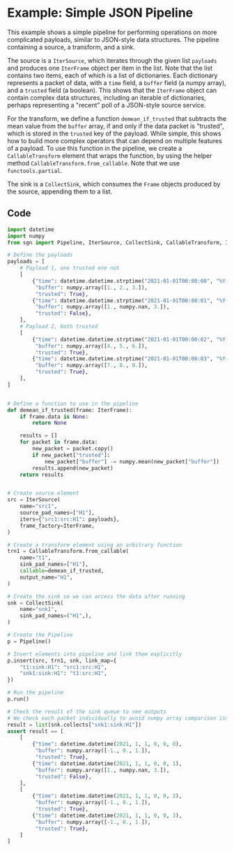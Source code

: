# Example: Simple JSON Pipeline

This example shows a simple pipeline for performing operations on more complicated payloads, similar to JSON-style
data structures. The pipeline containing a source, a transform, and a sink. 

The source is a `IterSource`, which iterates through the given list `payloads` and produces one `IterFrame` object
per item in the list. Note that the list contains two items, each of which is a list of dictionaries. Each dictionary
represents a packet of data, with a `time` field, a `buffer` field (a numpy array), and a `trusted` field (a boolean).
This shows that the `IterFrame` object can contain complex data structures, including an iterable of dictionaries, 
perhaps representing a "recent" poll of a JSON-style source service.

For the transform, we define a function `demean_if_trusted` that subtracts the mean value from the `buffer` array, if and 
only if the data packet is "trusted", which is stored in the `trusted` key of the payload. While simple, this shows
how to build more complex operators that can depend on multiple features of a payload. To use this function
in the pipeline, we create a `CallableTransform` element that wraps the function, by using the helper method
`CallableTransform.from_callable`. Note that we use `functools.partial`.

The sink is a `CollectSink`, which consumes the `Frame` objects produced by the source, appending them to a list.

## Code

```python
import datetime
import numpy
from sgn import Pipeline, IterSource, CollectSink, CallableTransform, IterFrame

# Define the payloads
payloads = [
    # Payload 1, one trusted one not
    [
        {"time": datetime.datetime.strptime("2021-01-01T00:00:00", "%Y-%m-%dT%H:%M:%S"),
         "buffer": numpy.array([1., 2., 3.]),
         "trusted": True},
        {"time": datetime.datetime.strptime("2021-01-01T00:00:01", "%Y-%m-%dT%H:%M:%S"),
         "buffer": numpy.array([1., numpy.nan, 3.]),
         "trusted": False},
    ],
    # Payload 2, both trusted
    [
        {"time": datetime.datetime.strptime("2021-01-01T00:00:02", "%Y-%m-%dT%H:%M:%S"),
         "buffer": numpy.array([4., 5., 6.]),
         "trusted": True},
        {"time": datetime.datetime.strptime("2021-01-01T00:00:03", "%Y-%m-%dT%H:%M:%S"),
         "buffer": numpy.array([7., 8., 9.]),
         "trusted": True},
    ],
]


# Define a function to use in the pipeline
def demean_if_trusted(frame: IterFrame):
    if frame.data is None:
        return None

    results = []
    for packet in frame.data:
        new_packet = packet.copy()
        if new_packet["trusted"]:
            new_packet["buffer"] -= numpy.mean(new_packet["buffer"])
        results.append(new_packet)
    return results


# Create source element
src = IterSource(
    name="src1",
    source_pad_names=["H1"],
    iters={"src1:src:H1": payloads},
    frame_factory=IterFrame,
)

# Create a transform element using an arbitrary function
trn1 = CallableTransform.from_callable(
    name="t1",
    sink_pad_names=["H1"],
    callable=demean_if_trusted,
    output_name="H1",
)

# Create the sink so we can access the data after running
snk = CollectSink(
    name="snk1",
    sink_pad_names=("H1",),
)

# Create the Pipeline
p = Pipeline()

# Insert elements into pipeline and link them explicitly
p.insert(src, trn1, snk, link_map={
    "t1:sink:H1": "src1:src:H1",
    "snk1:sink:H1": "t1:src:H1",
})

# Run the pipeline
p.run()

# Check the result of the sink queue to see outputs
# We check each packet individually to avoid numpy array comparison issues
result = list(snk.collects["snk1:sink:H1"])
assert result == [
    [
        {"time": datetime.datetime(2021, 1, 1, 0, 0, 0),
         "buffer": numpy.array([-1., 0., 1.]),
         "trusted": True},
        {"time": datetime.datetime(2021, 1, 1, 0, 0, 1),
         "buffer": numpy.array([1., numpy.nan, 3.]),
         "trusted": False},
    ],
    [
        {"time": datetime.datetime(2021, 1, 1, 0, 0, 2),
         "buffer": numpy.array([-1., 0., 1.]),
         "trusted": True},
        {"time": datetime.datetime(2021, 1, 1, 0, 0, 3),
         "buffer": numpy.array([-1., 0., 1.]),
         "trusted": True},
    ]
]
```
